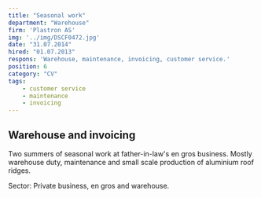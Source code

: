 ```yaml
---
title: "Seasonal work"
department: "Warehouse"
firm: 'Plastron AS'
img: '../img/DSCF0472.jpg'
date: "31.07.2014"
hired: "01.07.2013"
respons: 'Warehouse, maintenance, invoicing, customer service.'
position: 6
category: "CV"
tags:
    - customer service
    - maintenance
    - invoicing
---
```


## Warehouse and invoicing

Two summers of seasonal work at father-in-law's en gros business. Mostly warehouse duty, maintenance and small scale production of aluminium roof ridges.

Sector: Private business, en gros and warehouse.
